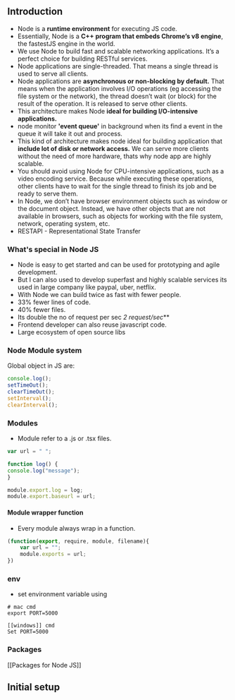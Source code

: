 ## Introduction
- Node is a **runtime environment** for executing JS code.
- Essentially, Node is a **C++ program that embeds Chrome’s v8 engine**, the fastestJS engine in the world.
- We use Node to build fast and scalable networking applications. It’s a perfect choice for building RESTful services.  
- Node applications are single-threaded. That means a single thread is used to serve all clients.  
- Node applications are **asynchronous or non-blocking by default.** That means when the application involves I/O operations (eg accessing the file system or the network), the thread doesn’t wait (or block) for the result of the operation. It is released to serve other clients.
- This architecture makes Node **ideal for building I/O-intensive applications.**
- node monitor **'event queue'** in background when its find a event in the queue it will take it out and process.
- This kind of architecture makes node ideal for building application that **include lot of disk or network access.** We can serve more clients without the need of more hardware, thats why node app are highly scalable.
- You should avoid using Node for CPU-intensive applications, such as a video encoding service. Because while executing these operations, other clients have to wait for the single thread to finish its job and be ready to serve them.
- In Node, we don’t have browser environment objects such as window or the document object. Instead, we have other objects that are not available in browsers, such as objects for working with the file system, network, operating system, etc.
- RESTAPI - Representational State Transfer

### What's special in Node JS
- Node is easy to get started and can be used for prototyping and agile development.
- But I can also used to develop superfast and highly scalable services  its used in large company like paypal, uber, netflix.
- With Node we can build twice as fast with fewer people.
- 33% fewer lines of code.
- 40% fewer  files.
- Its double the no of request per sec **2* request/sec***
- Frontend developer can also reuse javascript code.
- Large ecosystem of open source libs

### Node Module system
Global object in JS are:

```js
console.log();
setTimeOut();
clearTimeOut();
setInterval();
clearInterval();
```

### Modules
- Module refer to a .js or .tsx files.
```js
var url = " ";

function log() {
console.log("message");
}

module.export.log = log;
module.export.baseurl = url;

```

#### Module wrapper function
- Every module always wrap in a function.
```js
(function(export, require, module, filename){
	var url = "";
	module.exports = url;
})
```


### env 
- set environment variable using
```
# mac cmd
export PORT=5000

[[windows]] cmd
Set PORT=5000
```

### Packages
[[Packages for Node JS]]

## Initial setup
